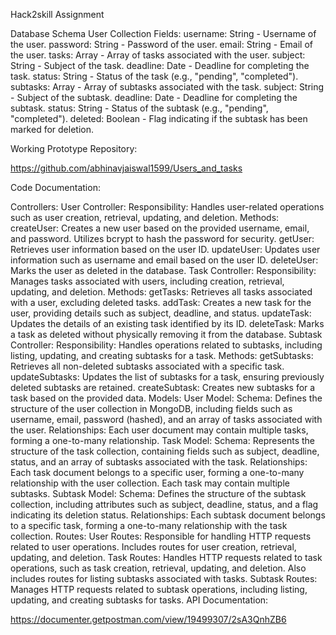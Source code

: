 Hack2skill Assignment      
				
Database Schema
User Collection
Fields:
username: String - Username of the user.
password: String - Password of the user.
email: String - Email of the user.
tasks: Array - Array of tasks associated with the user.
subject: String - Subject of the task.
deadline: Date - Deadline for completing the task.
status: String - Status of the task (e.g., "pending", "completed").
subtasks: Array - Array of subtasks associated with the task.
subject: String - Subject of the subtask.
deadline: Date - Deadline for completing the subtask.
status: String - Status of the subtask (e.g., "pending", "completed").
deleted: Boolean - Flag indicating if the subtask has been marked for deletion.

Working Prototype Repository:

https://github.com/abhinavjaiswal1599/Users_and_tasks

Code Documentation: 

Controllers:
User Controller:
Responsibility: Handles user-related operations such as user creation, retrieval, updating, and deletion.
Methods:
createUser: Creates a new user based on the provided username, email, and password. Utilizes bcrypt to hash the password for security.
getUser: Retrieves user information based on the user ID.
updateUser: Updates user information such as username and email based on the user ID.
deleteUser: Marks the user as deleted in the database.
Task Controller:
Responsibility: Manages tasks associated with users, including creation, retrieval, updating, and deletion.
Methods:
getTasks: Retrieves all tasks associated with a user, excluding deleted tasks.
addTask: Creates a new task for the user, providing details such as subject, deadline, and status.
updateTask: Updates the details of an existing task identified by its ID.
deleteTask: Marks a task as deleted without physically removing it from the database.
Subtask Controller:
Responsibility: Handles operations related to subtasks, including listing, updating, and creating subtasks for a task.
Methods:
getSubtasks: Retrieves all non-deleted subtasks associated with a specific task.
updateSubtasks: Updates the list of subtasks for a task, ensuring previously deleted subtasks are retained.
createSubtask: Creates new subtasks for a task based on the provided data.
Models:
User Model:
Schema: Defines the structure of the user collection in MongoDB, including fields such as username, email, password (hashed), and an array of tasks associated with the user.
Relationships: Each user document may contain multiple tasks, forming a one-to-many relationship.
Task Model:
Schema: Represents the structure of the task collection, containing fields such as subject, deadline, status, and an array of subtasks associated with the task.
Relationships: Each task document belongs to a specific user, forming a one-to-many relationship with the user collection. Each task may contain multiple subtasks.
Subtask Model:
Schema: Defines the structure of the subtask collection, including attributes such as subject, deadline, status, and a flag indicating its deletion status.
Relationships: Each subtask document belongs to a specific task, forming a one-to-many relationship with the task collection.
Routes:
User Routes:
Responsible for handling HTTP requests related to user operations.
Includes routes for user creation, retrieval, updating, and deletion.
Task Routes:
Handles HTTP requests related to task operations, such as task creation, retrieval, updating, and deletion.
Also includes routes for listing subtasks associated with tasks.
Subtask Routes:
Manages HTTP requests related to subtask operations, including listing, updating, and creating subtasks for tasks.
API Documentation:

https://documenter.getpostman.com/view/19499307/2sA3QnhZB6










